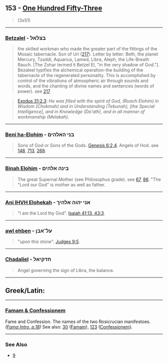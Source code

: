## 153 - [One Hundred Fifty-Three](/keys/QNG)
> (3x51)

---

### [Betzalel](/keys/BTzLAL) - בצלאל
> the skilled workman who made the greater part of the fittings of the Mosaic tabernacle. Son of Uri ([217](217)). Letter by letter: Beth, the planet Mercury, Tzaddi, Aquarius, Lamed, Libra, Aleph, the Life-Breath Rauch. [The Zohar termed it Betzel El, "in the very shadow of God."]. Bezaleel typifies the alchemical operation-the building of the tabernacle of the regenerated personality. This is accomplished by control of the vibrations of atmospheric air through sounds and words, and the chanting of divine names and sentences (words of power). see [217](217)

> [Exodus 31:2,3](https://www.biblegateway.com/passage/?search=Exodus+31%3A2-3&version=AKJV;WLC): *He was filled with the spirit of God, (Ruach Elohim) in Wisdom (Chokmah) and in Understanding (Tebunah), [the Special Intelligence], and in Knowledge (Da'ath), and in all manner of workmanship (Melakah).*

---

### [Beni ha-Elohim](/keys/BNI.HALHIM) - בני האלהים
> Sons of God or Sons of the Gods. [Genesis 6:2,4](https://www.biblegateway.com/passage/?search=Genesis+6%3A2,4&version=AKJV;WLC). Angels of Hod. see [148](148), [713](713), [268](268).

---

### [Binah Elohim](/keys/BINH.ALHIM) - בינה אלהים
> The great Supernal Mother (see Philosophus grade). see [67](67), [86](86). "The "Lord our God" is mother as well as father.

---

### [Ani IHVH Elohekah](/keys/ANI.IHVH.ALHIK) - אני יהוה אלהיך
> "I am the Lord thy God". [Isaiah 41:13, 43:3](https://www.biblegateway.com/passage/?search=Isaiah+41%3A13,43%3A3&version=AKJV;WLC).

---

### [awl ehben](/keys/OL-ABN) - על־אבן
> "upon this stone". [Judges 9:5](http://biblehub.com/judges/9-5.htm).

---

### [Chadaliel](/keys/ChDQIAL) - חדקיאל
> Angel governing the sign of Libra, the balance.

---

## Greek/Latin:

---

### [Famam & Confessionem](/latin?word=Famam+Confessionem)
Fame and Confession. The names of the two Rosicrucian manifestoes. *([Fama Intro, p.18](https://archive.org/stream/fameconfessionof00vaug#page/n18))* See also: [30](30) ([Famam](/latin?word=Famam)), [123](123) ([Confessionem](/latin?word=Confessionem)).

---

### See Also

- [9](9)
